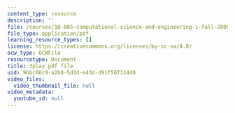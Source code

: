 ```yaml
---
content_type: resource
description: ''
file: /courses/18-085-computational-science-and-engineering-i-fall-2008/9bbc66c9a2b85d2de43dd91f507314d0_aGnegoNe8Xo.pdf
file_type: application/pdf
learning_resource_types: []
license: https://creativecommons.org/licenses/by-nc-sa/4.0/
ocw_type: OCWFile
resourcetype: Document
title: 3play pdf file
uid: 9bbc66c9-a2b8-5d2d-e43d-d91f507314d0
video_files:
  video_thumbnail_file: null
video_metadata:
  youtube_id: null
---
```

